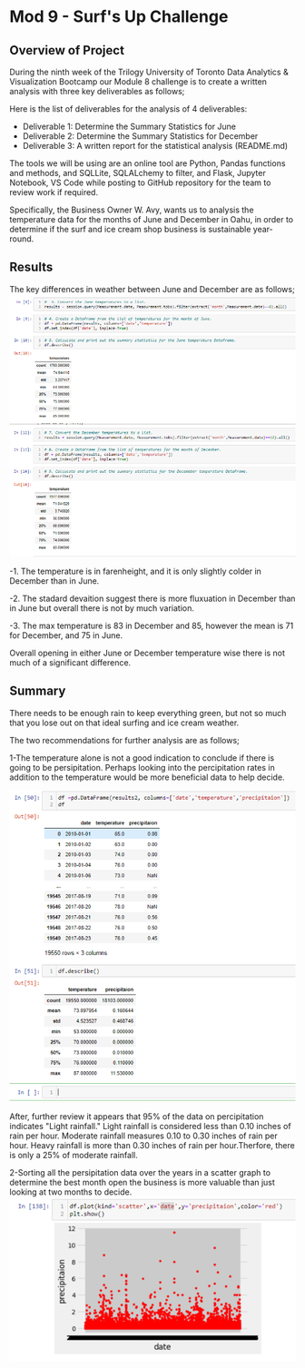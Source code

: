 # Mod 9 - Surf's Up Challenge
 
## Overview of Project

During the ninth week of the Trilogy University of Toronto Data Analytics & Visualization Bootcamp our Module 8 challenge is to create a written analysis with three key deliverables as follows; 

Here is the list of deliverables for the analysis of 4 deliverables:

-	Deliverable 1: Determine the Summary Statistics for June
-	Deliverable 2: Determine the Summary Statistics for December
-	Deliverable 3: A written report for the statistical analysis (README.md)

The tools we will be using are an online tool are  Python, Pandas functions and methods, and SQLLite, SQLALchemy to filter, and Flask, Jupyter Notebook, VS Code while posting to GitHub repository for the team to review work if required.


Specifically, the Business Owner W. Avy, wants us to analysis the temperature data for the months of June and December in Oahu, in order to determine if the surf and ice cream shop business is sustainable year-round.


## Results

The key differences in weather between June and December are as follows; 
![D1](https://github.com/735713038455163/Mod-9---Surf-s-Up-Challenge/blob/main/D1.PNG)
![D2](https://github.com/735713038455163/Mod-9---Surf-s-Up-Challenge/blob/main/D2.PNG)

-1. The temperature is in farenheight, and it is only slightly colder in December than in June.

-2. The stadard devaition suggest there is more fluxuation in December than in June but overall there is not by much variation. 

-3. The max temperature is 83 in December and 85, however the mean is 71 for December, and 75 in June.   

Overall opening in either June or December temperature wise there is not much of a significant difference. 

## Summary

There needs to be enough rain to keep everything green, but not so much that you lose out on that ideal surfing and ice cream weather.

The two recommendations for further analysis are as follows;

1-The temperature alone is not a good indication to conclude if there is going to be persipitation. Perhaps looking into the percipitation rates in addition to the temperature would be more beneficial data to help decide. 

![D3](https://github.com/735713038455163/Mod-9---Surf-s-Up-Challenge/blob/main/D3.PNG)

After, further review it appears that 95% of the data on percipitation indicates "Light rainfall." Light rainfall is considered less than 0.10 inches of rain per hour. Moderate rainfall measures 0.10 to 0.30 inches of rain per hour. Heavy rainfall is more than 0.30 inches of rain per hour.Therfore, there is only a 25% of moderate rainfall. 

2-Sorting all the persipitation data over the years in a scatter graph to determine the best month open the business is more valuable than just looking at two months to decide. 
![D4](https://github.com/735713038455163/Mod-9---Surf-s-Up-Challenge/blob/main/D4.PNG)

